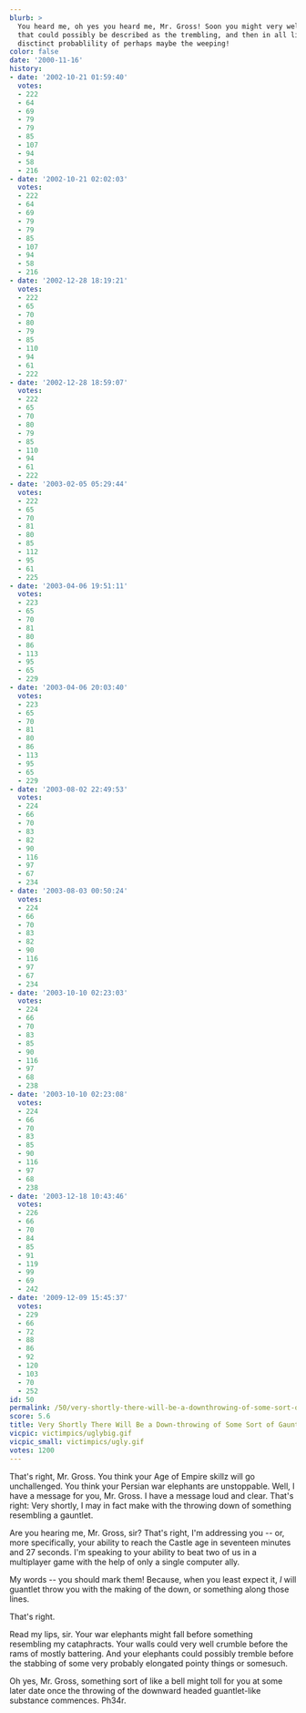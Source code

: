 ```yaml
---
blurb: >
  You heard me, oh yes you heard me, Mr. Gross! Soon you might very well begin a gesture
  that could possibly be described as the trembling, and then in all likelyhood the
  disctinct probablility of perhaps maybe the weeping!
color: false
date: '2000-11-16'
history:
- date: '2002-10-21 01:59:40'
  votes:
  - 222
  - 64
  - 69
  - 79
  - 79
  - 85
  - 107
  - 94
  - 58
  - 216
- date: '2002-10-21 02:02:03'
  votes:
  - 222
  - 64
  - 69
  - 79
  - 79
  - 85
  - 107
  - 94
  - 58
  - 216
- date: '2002-12-28 18:19:21'
  votes:
  - 222
  - 65
  - 70
  - 80
  - 79
  - 85
  - 110
  - 94
  - 61
  - 222
- date: '2002-12-28 18:59:07'
  votes:
  - 222
  - 65
  - 70
  - 80
  - 79
  - 85
  - 110
  - 94
  - 61
  - 222
- date: '2003-02-05 05:29:44'
  votes:
  - 222
  - 65
  - 70
  - 81
  - 80
  - 85
  - 112
  - 95
  - 61
  - 225
- date: '2003-04-06 19:51:11'
  votes:
  - 223
  - 65
  - 70
  - 81
  - 80
  - 86
  - 113
  - 95
  - 65
  - 229
- date: '2003-04-06 20:03:40'
  votes:
  - 223
  - 65
  - 70
  - 81
  - 80
  - 86
  - 113
  - 95
  - 65
  - 229
- date: '2003-08-02 22:49:53'
  votes:
  - 224
  - 66
  - 70
  - 83
  - 82
  - 90
  - 116
  - 97
  - 67
  - 234
- date: '2003-08-03 00:50:24'
  votes:
  - 224
  - 66
  - 70
  - 83
  - 82
  - 90
  - 116
  - 97
  - 67
  - 234
- date: '2003-10-10 02:23:03'
  votes:
  - 224
  - 66
  - 70
  - 83
  - 85
  - 90
  - 116
  - 97
  - 68
  - 238
- date: '2003-10-10 02:23:08'
  votes:
  - 224
  - 66
  - 70
  - 83
  - 85
  - 90
  - 116
  - 97
  - 68
  - 238
- date: '2003-12-18 10:43:46'
  votes:
  - 226
  - 66
  - 70
  - 84
  - 85
  - 91
  - 119
  - 99
  - 69
  - 242
- date: '2009-12-09 15:45:37'
  votes:
  - 229
  - 66
  - 72
  - 88
  - 86
  - 92
  - 120
  - 103
  - 70
  - 252
id: 50
permalink: /50/very-shortly-there-will-be-a-downthrowing-of-some-sort-of-gauntletlike-object/
score: 5.6
title: Very Shortly There Will Be a Down-throwing of Some Sort of Gauntlet-like Object
vicpic: victimpics/uglybig.gif
vicpic_small: victimpics/ugly.gif
votes: 1200
---
```


That's right, Mr. Gross. You think your Age of Empire skillz will go
unchallenged. You think your Persian war elephants are unstoppable.
Well, I have a message for you, Mr. Gross. I have a message loud and
clear. That's right: Very shortly, I may in fact make with the throwing
down of something resembling a gauntlet.

Are you hearing me, Mr. Gross, sir? That's right, I'm addressing you --
or, more specifically, your ability to reach the Castle age in seventeen
minutes and 27 seconds. I'm speaking to your ability to beat two of us
in a multiplayer game with the help of only a single computer ally.

My words -- you should mark them! Because, when you least expect it, *I*
will guantlet throw you with the making of the down, or something along
those lines.

That's right.

Read my lips, sir. Your war elephants might fall before something
resembling my cataphracts. Your walls could very well crumble before the
rams of mostly battering. And your elephants could possibly tremble
before the stabbing of some very probably elongated pointy things or
somesuch.

Oh yes, Mr. Gross, something sort of like a bell might toll for you at
some later date once the throwing of the downward headed guantlet-like
substance commences. Ph34r.